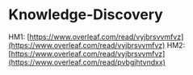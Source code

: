 # Knowledge-Discovery

HM1: [https://www.overleaf.com/read/vyjbrsvvmfvz](https://www.overleaf.com/read/vyjbrsvvmfvz)
HM2: [https://www.overleaf.com/read/vyjbrsvvmfvz](https://www.overleaf.com/read/pvbgjhtvndxx)

